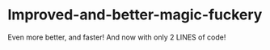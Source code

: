 # Improved-and-better-magic-fuckery
Even more better, and faster!
And now with only 2 LINES of code!
